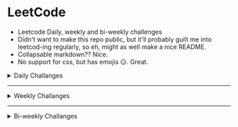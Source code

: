 # LeetCode 

- Leetcode Daily, weekly and bi-weekly challenges 
- Didn't want to make this repo public, but it'll probably guilt me into leetcod-ing regularly, so eh, might as well make a nice README.
- Collapsable markdown?? Nice.
- No support for css, but has emojis :expressionless:. Great. 

<!-------------- Daily challanges  ------------>

<details>
<summary>Daily Challanges </summary>

# Daily Challange 2021

*
   <details>
   <summary>Feb 2021 </summary>

   ## February 2021

   *
      <details>
      <summary> Feb 1: Number of 1 Bits</summary>

      ### 191. Number of 1 Bits
      
      A function that takes an unsigned integer and returns the number of '1' bits it has (also known as the Hamming weight).

      Click [here](https://leetcode.com/problems/number-of-1-bits/) for more details

      </details>

   *
      <details>
      <summary> Feb 2: Trimming a binary tree</summary>

      ### 669. Trimming a binary tree 

      Given the `root` of a binary search tree and the lowest and highest boundaries as `low` and `high`, trim the tree so that all its elements lies in `[low, high]`. Trimming the tree should not change the relative structure of the elements that will remain in the tree (i.e., any node's descendant should remain a descendant). It can be proven that there is a unique answer.

      Click [here](https://leetcode.com/problems/trim-a-binary-search-tree/) for more details

      </details>

   *
      <details>
      <summary> Feb 3: Linked List Cycle</summary>

      ### 141. Linked List Cycle

      Given `head`, the head of a linked list, determine if the linked list has a cycle in it.

      There is a cycle in a linked list if there is some node in the list that can be reached again by continuously following the `next` pointer. Internally, `pos` is used to denote the index of the node that tail's `next` pointer is connected to. **Note that `pos` is not passed as a parameter**.

      Click [here](https://leetcode.com/problems/linked-list-cycle/) for more details

      </details>

   *
      <details>
      <summary> Feb 4: Longest Harmonious Subsequence</summary>

      ### 594. Longest Harmonious Subsequence
      We define a harmonious array as an array where the difference between its maximum value and its minimum value is **exactly** 1.

      Given an integer array `nums`, return the *length of its longest harmonious subsequence among all its possible subsequences*.

      A **subsequence** of array is a sequence that can be derived from the array by deleting some or no elements without changing the order of the remaining elements.

      Click [here](https://leetcode.com/problems/longest-harmonious-subsequence/) for more details

      </details>
      
   *
      <details>
      <summary> Feb 5. Simplify Path</summary>

      ### 71. Simplify Path
      Given a string `path`, which is an **absolute path** (starting with a slash `'/'`) to a file or directory in a Unix-style file system, convert it to the simplified **canonical path**.

      - `'.'` : current directory 
      - `'..'`: refers to the directory up a level
      - `'//'`: treated as a single slash '/'
      - `'...'`: any other format of periods are treated as file/directory names.

      *Return the simplified **canonical path**.*

      Click [here](https://leetcode.com/problems/simplify-path/) for more details

      </details>

   *
      <details>
      <summary> Feb 6: Binary Tree Right Side View</summary>

      ### 199. Binary Tree Right Side View

      Given a binary tree, imagine yourself standing on the right side of it, return the values of the nodes you can see ordered from top to bottom.

      Click [here](https://leetcode.com/problems/binary-tree-right-side-view/) for more details

      </details>
      
   *
      <details>
      <summary> Feb 7: Peeking Iterator</summary>

      ### 284. Peeking Iterator 

      Given an Iterator class interface with methods: `next()` and `hasNext()`, design and implement a PeekingIterator that support the `peek()` operation -- it essentially peek() at the element that will be returned by the next call to next().

      Click [here](https://leetcode.com/problems/peeking-iterator/) for more details

      </details>

   *
      <details>
      <summary> Feb 8: Shortest Distance to a Character </summary>

      ### 821. Shortest Distance to a Character

      Given a string `s` and a character `c` that occurs in `s`, return an *array of integers answer* where `answer.length == s.length` and `answer[i]` is the shortest distance from `s[i]` to the character `c` in `s`.

      Click [here](https://leetcode.com/problems/shortest-distance-to-a-character/) for more details

      </details>

   *
      <details>
      <summary> Feb 9: Convert BST to Greater Tree</summary>

      ### 1038. Convert BST to Greater Tree
            
      Given the `root` of a Binary Search Tree (BST), convert it to a Greater Tree such that every key of the original BST is changed to the original key plus sum of all keys greater than the original key in BST.

      Click [here](https://leetcode.com/problems/binary-search-tree-to-greater-sum-tree/) for more details

      </details>

   *
      <details>
      <summary> Feb 10: Copy List with Random Pointer</summary>

      ### 138. Copy List with Random Pointer

      A linked list of length `n` is given such that each node contains an additional random pointer, which could point to any node in the list, or `null`.

      Construct a deep copy of the list. The deep copy should consist of exactly `n` brand new nodes, where each new node has its value set to the value of its corresponding original node. Both the `next` and `random` pointer of the new nodes should point to new nodes in the copied list such that the pointers in the original list and copied list represent the same list state. **None of the pointers in the new list should point to nodes in the original list**.
      

      Click [here](https://leetcode.com/problems/copy-list-with-random-pointer/) for more details

      </details>

   *
      <details>
      <summary> Feb 11: Valid Anagram</summary>

      ### 242. Valid Anagram

      Given two strings s and t , write a function to determine if t is an anagram of s.

      Click [here](https://leetcode.com/problems/valid-anagram/) for more details

      </details>

   *
      <details>
      <summary> Feb 12: Number of Steps to Reduce a Number to Zero</summary>

      ### 1342. Number of Steps to Reduce a Number to Zero
      
      Given a non-negative integer num, return the number of steps to reduce it to zero. If the current number is even, you have to divide it by 2, otherwise, you have to subtract 1 from it.

      Click [here](https://leetcode.com/problems/number-of-steps-to-reduce-a-number-to-zero/) for more details

      </details>

   *
      <details>
      <summary> Feb 13: Shortest Path in Binary Matrix</summary>

      ### 1091. Shortest Path in Binary Matrix
      
      In an N by N square grid, each cell is either empty (0) or blocked (1). Return the length of the shortest such clear path from top-left to bottom-right.  If such a path does not exist, return -1.

      Click [here](https://leetcode.com/problems/shortest-path-in-binary-matrix/) for more details

      </details>

   *
      <details>
      <summary> Feb 14: Is Graph Bipartite?</summary>

      ### 785. Is Graph Bipartite?
      
      There is an undirected graph with `n` nodes, where each node is numbered between `0` and `n - 1`.
      Return `true` if and only if it is *bipartite*.

      Click [here](https://leetcode.com/problems/is-graph-bipartite/) for more details

      </details>

   *
      <details>
      <summary> Feb 15: The K Weakest Rows in a Matrix</summary>

      ### 1337. The K Weakest Rows in a Matrix

      Given a `m * n` matrix `mat` of ones (representing soldiers) and zeros (representing civilians), return the indexes of the `k` weakest rows in the matrix ordered from the weakest to the strongest.

      Click [here](https://leetcode.com/problems/the-k-weakest-rows-in-a-matrix/) for more details

      </details>

   *
      <details>
      <summary> Feb 16: Letter Case Permutation</summary>

      ### 784. Letter Case Permutation

      Given a string S, we can transform every letter individually to be lowercase or uppercase to create another string.

      Return a list of all possible strings we could create. 

      Click [here](https://leetcode.com/problems/letter-case-permutation/) for more details

      </details>

   *
      <details>
      <summary> Feb 17: Container With Most Water</summary>

      ### 11. Container With Most Water

      Given n non-negative integers `a1, a2, ..., an` , where each represents a point at coordinate `(i, ai)`. `n` vertical lines are drawn such that the two endpoints of the line `i` is at `(i, ai)` and `(i, 0)`. Find two lines, which, together with the x-axis forms a container, such that the container contains the most water.

      Click [here](https://leetcode.com/problems/container-with-most-water/) for more details

      </details>

   *
      <details>
      <summary> Feb 18: Arithmetic Slices</summary>

      ### 413. Arithmetic Slices
      
      A sequence of numbers is called arithmetic if it consists of at least three elements and if the difference between any two consecutive elements is the same.

      Click [here](https://leetcode.com/problems/arithmetic-slices/) for more details

      </details>

   *
      <details>
      <summary> Feb 19: Minimum Remove to Make Valid Parentheses</summary>

      ### 1249. Minimum Remove to Make Valid Parentheses

      Given a string s of `'('` , `')'` and lowercase English characters. 

      Your task is to remove the minimum number of parentheses ( `'('` or `')'`, in any positions ) so that the resulting parentheses string is valid and return **any** valid string.

      Click [here](https://leetcode.com/problems/minimum-remove-to-make-valid-parentheses/) for more details

      </details>

   *
      <details>
      <summary> Feb 20: Roman to Integer</summary>

      ### 13. Roman to Integer

      Given a roman numeral, convert it to an integer.

      Click [here](https://leetcode.com/problems/roman-to-integer/) for more details

      </details>

   *
      <details>
      <summary> Feb 21: Broken calculator</summary>

      ### 991. Broken calculator

      On a broken calculator that has a number showing on its display, we can perform two operations.

      Click [here](https://leetcode.com/problems/broken-calculator/) for more details

      </details>

   *
      <details>
      <summary> Feb 22: Longest Word in Dictionary through Deleting</summary>

      ### 524. Longest Word in Dictionary through Deleting

      Given a string and a string dictionary, find the longest string in the dictionary that can be formed by deleting some characters of the given string. If there are more than one possible results, return the longest word with the smallest lexicographical order. If there is no possible result, return the empty string.

      Click [here](https://leetcode.com/problems/longest-word-in-dictionary-through-deleting/) for more details

      </details>

   *
      <details>
      <summary> Feb 23: Search a 2D Matrix II</summary>

      ### 240. Search a 2D Matrix II

      Write an efficient algorithm that searches for a target value in an m x n integer matrix. The matrix has the following properties.

      Click [here](https://leetcode.com/problems/search-a-2d-matrix-ii/) for more details

      </details>

   *
      <details>
      <summary> Feb 24: Score of Parentheses</summary>

      ### 856. Score of Parentheses

      Given a balanced parentheses string S, compute the score of the string based on the following rule:

      Click [here](https://leetcode.com/problems/score-of-parentheses/) for more details

      </details>

   *
      <details>
      <summary> Feb 25: Shortest unsorted continuous subarray</summary>

      ### 581. Shortest unsorted continuous subarray

      Click [here](https://leetcode.com/problems/shortest-unsorted-continuous-subarray/) for more details

      </details>

   *
      <details>
      <summary> Feb 26: Validate Stack Sequences</summary>

      ### 964. Validate Stack Sequences

      Click [here](https://leetcode.com/problems/validate-stack-sequences/) for more details

      </details>

   *
      <details>
      <summary> Feb 27: Divide two Integers </summary>

      ### 29. Divide two Integers

      Click [here](https://leetcode.com/problems/divide-two-integers/) for more details

      </details>

   *
      <details>
      <summary> Feb 28: Maximum frequency stack </summary>

      ### 895. Maximum Frequency Stack

      Click [here](https://leetcode.com/problems/maximum-frequency-stack/) for more details

      </details>

   </details>

*
   <details>
   <summary>Mar 2021 </summary>

   ## March 2021

   *
      <details>
      <summary> Mar 1 : Distribute Candies </summary>

      ### 575. Distribute Candies

      Click [here](https://leetcode.com/problems/distribute-candies/) for more details

      </details>

   *
      <details>
      <summary> Mar 2 : Set Mismatch </summary>

      ### 645. Set Mismatch

      Click [here](https://leetcode.com/problems/set-mismatch/) for more details

      </details>

   *
      <details>
      <summary> Mar 3 : Missing Number </summary>

      ### 268. Missing Number 

      Click [here](https://leetcode.com/problems/missing-number/) for more details

      </details>

   *
      <details>
      <summary> Mar 4 :  Intersection of Two Linked Lists</summary>

      ### 160. Intersection of Two Linked Lists

      Click [here](https://leetcode.com/problems/intersection-of-two-linked-lists/) for more details

      </details>

   *
      <details>
      <summary> Mar 5 : Average of Levels in Binary Tree </summary>

      ### 637. Average of Levels in Binary Tree

      Click [here](https://leetcode.com/problems/average-of-levels-in-binary-tree/) for more details

      </details>

   *
      <details>
      <summary> Mar 6 : Short Encoding of Words </summary>

      ### 820. Short Encoding of Words

      Click [here](https://leetcode.com/problems/short-encoding-of-words) for more details

      </details>

   *
      <details>
      <summary> Mar 7 : Design HashMap </summary>

      ### 706. Design HashMap

      Click [here](https://leetcode.com/problems/design-hashmap/) for more details

      </details>

   *
      <details>
      <summary> Mar 8 : Remove Palindromic Subsequences </summary>

      ### 1332. Remove Palindromic Subsequences

      Click [here](https://leetcode.com/problems/remove-palindromic-subsequences/) for more details

      </details>


   *
      <details>
      <summary> Mar 9 : Add One Row to Tree </summary>

      ### 623. Add One Row to Tree

      Click [here](https://leetcode.com/problems/add-one-row-to-tree/) for more details

      </details>

   </details>

</details>

---

<!-------------- Weekly challanges  ------------>

<details>
<summary>Weekly Challanges</summary>

# Weekly Challenges

*
   <details>
   <summary>Weekly Contest 227</summary>

   ## Weekly Contest 227

   *
      <details>
      <summary>Check if Array Is Sorted and Rotated (3 points)</summary>

      ### 1752. Check if Array Is Sorted and Rotated

      Given an array `nums`, return `true` if the array was originally sorted in non-decreasing order, then rotated some number of positions (including zero). Otherwise, return `false`.

      There may be **duplicates** in the original array.

      Note: An array `A` rotated by `x` positions results in an array `B` of the same length such that `A[i] == B[(i+x) % A.length]`, where % is the modulo operation.

      Click [here](https://leetcode.com/problems/check-if-array-is-sorted-and-rotated/) for more details

      </details>

   *
      <details>
      <summary>Maximum Score From Removing Stones (4 points)</summary>

      ### 1753. Maximum Score From Removing Stones

      **Time limit exceeded**

      You are playing a solitaire game with three piles of stones of sizes `a`, `b`, and 'c' respectively. Each turn you choose two different non-empty piles, take one stone from each, and add 1 point to your score. The game stops when there are fewer than two non-empty piles (meaning there are no more available moves).

      Given three integers `a`, `b`, and `c`, return the maximum score you can get.

      Click [here](https://leetcode.com/problems/maximum-score-from-removing-stones/) for more details

      </details>

   *
      <details>
      <summary>Largest Merge Of Two Strings (5 points)</summary>

      ### 1754. Largest Merge Of Two Strings

      **Didnt do**

      Click [here](https://leetcode.com/problems/largest-merge-of-two-strings/) for more details

      </details>

   *
      <details>
      <summary>Closest Subsequence Sum (6 points)</summary>

      ### 1755. Closest Subsequence Sum

      **Didnt do**

      You are given an integer array `nums` and an integer `goal`.

      You want to choose a subsequence of `nums` such that the sum of its elements is the closest possible to `goal`. That is, if the `sum` of the subsequence's elements is sum, then you want to minimize the absolute difference `abs(sum - goal)`.

      Return the minimum possible value of `abs(sum - goal)`.


      Click [here](https://leetcode.com/contest/weekly-contest-227/problems/closest-subsequence-sum/) for more details

      </details>

   </details>

*
   <details>
   <summary>Weekly Contest 228</summary>

   ## Weekly Contest 228

   *
      <details>
      <summary>Minimum Changes To Make Alternating Binary String</summary>

      ### 1758. Minimum Changes To Make Alternating Binary String

      Click [here](https://leetcode.com/contest/weekly-contest-228/problems/minimum-changes-to-make-alternating-binary-string/) for more details

      </details>

   *
      <details>
      <summary>Count Number of Homogenous Substrings</summary>

      ### 1759. Count Number of Homogenous Substrings

      **Didnt do**

      Click [here](https://leetcode.com/contest/weekly-contest-228/problems/count-number-of-homogenous-substrings/) for more details

      </details>

   *
      <details>
      <summary>Minimum Limit of Balls in a Bag</summary>

      ### 1760. Minimum Limit of Balls in a Bag

      **Didnt do**

      Click [here](https://leetcode.com/contest/weekly-contest-228/problems/minimum-limit-of-balls-in-a-bag/) for more details

      </details>

   *
      <details>
      <summary>Minimum Degree of a Connected Trio in a Graph5</summary>

      ### 1761. Minimum Degree of a Connected Trio in a Graph5 

      **Didnt do**

      Click [here](https://leetcode.com/contest/weekly-contest-228/problems/minimum-degree-of-a-connected-trio-in-a-graph/) for more details

      </details>

   </details>
   
*
   <details>
   <summary>Weekly Contest 229</summary>

   ## Weekly Contest 229

   *
      <details>
      <summary>Merge Strings Alternately</summary>

      ### 1768. Merge Strings Alternately

      Click [here](https://leetcode.com/contest/weekly-contest-228/problems/minimum-changes-to-make-alternating-binary-string/) for more details

      </details>

   *
      <details>
      <summary>Minimum Number of Operations to Move All Balls to Each Box</summary>

      ### 1769. Minimum Number of Operations to Move All Balls to Each Box

      Click [here](https://leetcode.com/contest/weekly-contest-228/problems/count-number-of-homogenous-substrings/) for more details

      </details>

   *
      <details>
      <summary>Maximum Score from Performing Multiplication Operations</summary>

      ### 1770. Maximum Score from Performing Multiplication Operations

      **didnt work**

      Click [here](https://leetcode.com/contest/weekly-contest-228/problems/minimum-limit-of-balls-in-a-bag/) for more details

      </details>

   *
      <details>
      <summary>Maximize Palindrome Length From Subsequences</summary>

      ### 1771. Maximize Palindrome Length From Subsequences

      **Didnt do**

      Click [here](https://leetcode.com/contest/weekly-contest-228/problems/minimum-degree-of-a-connected-trio-in-a-graph/) for more details

      </details>

   </details>
      
*
   <details>
   <summary>Weekly Contest 230</summary>

   ## Weekly Contest 230

   *
      <details>
      <summary>Count Items Matching a Rule</summary>

      ### 1773. Count Items Matching a Rule

      Click [here](https://leetcode.com/problems/count-items-matching-a-rule/) for more details

      </details>

   *
      <details>
      <summary>Closest Dessert Cost</summary>

      ### 1774. Closest Dessert Cost

      **Didnt do**

      Click [here](https://leetcode.com/problems/closest-dessert-cost/) for more details

      </details>

   *
      <details>
      <summary>Equal Sum Arrays With Minimum Number of Operations</summary>

      ### 1775. Equal Sum Arrays With Minimum Number of Operations

      **Didnt do**

      Click [here](https://leetcode.com/problems/equal-sum-arrays-with-minimum-number-of-operations/) for more details

      </details>

   *
      <details>
      <summary>Car Fleet II</summary>

      ### 1776. Car Fleet II

      **Didnt do**

      Click [here](https://leetcode.com/problems/car-fleet-ii/) for more details

      </details>

   </details>

</details>

---

<!-------------- Bi weekly challanges  ------------>

<details>
<summary>Bi-weekly Challanges </summary>

# Bi-weekly Challanges 

*
   <details>
   <summary>Bi-weekly Contest 45</summary>

   ## Bi-weekly Contest 45

   *
      <details>
      <summary>Sum of Unique Elements (3 points)</summary>

      ### 1748. Sum of Unique Elements

      You are given an integer array `nums`. The unique elements of an array are the elements that appear exactly once in the array.

      Return the sum of all the unique elements of `nums`.

      Click [here](https://leetcode.com/problems/sum-of-unique-elements/) for more details

      </details>

   *
      <details>
      <summary> Maximum Absolute Sum of Any Subarray (4 points)</summary>

      ### 1749. Maximum Absolute Sum of Any Subarray

      **Time limit exceeded**  

      You are given an integer array `nums`. The absolute sum of a subarray `[numsl, numsl+1, ..., numsr-1, numsr]` is `abs(numsl + numsl+1 + ... + numsr-1 + numsr)`.

      Return the maximum absolute sum of any (possibly empty) subarray of `nums`.
      
      Click [here](https://leetcode.com/problems/maximum-absolute-sum-of-any-subarray/) for more details

      </details>

   *
      <details>
      <summary>Minimum Length of String After Deleting Similar Ends (4 points)</summary>

      ### 1750. Minimum Length of String After Deleting Similar Ends

      Given a string s consisting only of characters `'a'`, `'b'`, and `'c'`. You are asked to apply the following algorithm on the string any number of times:

      - Pick a **non-empty** prefix from the string `s` where all the characters in the prefix are equal.
      - Pick a **non-empty** suffix from the string `s` where all the characters in this suffix are equal.
      - The prefix and the suffix should not intersect at any index.
      - The characters from the prefix and suffix must be the same.
      - Delete both the prefix and the suffix.
      
      Return the minimum length of s after performing the above operation any number of times (possibly zero times).

      Click [here](https://leetcode.com/problems/minimum-length-of-string-after-deleting-similar-ends/) for more details

      </details>

   *
      <details>
      <summary>Maximum Number of Events That Can Be Attended II (6 points)</summary>

      ### 1751. Maximum Number of Events That Can Be Attended II

      **Didnt do**

      You are given an array of `events` where `events[i] = [startDayi, endDayi, valuei]`. The ith event starts at startDayi and ends at endDayi, and if you attend this event, you will receive a value of valuei. You are also given an integer `k` which represents the maximum number of events you can attend.

      You can only attend one event at a time. If you choose to attend an event, you must attend the entire event. Note that the end day is inclusive: that is, you cannot attend two events where one of them starts and the other ends on the same day.

      Return the maximum sum of values that you can receive by attending events.

      Click [here](https://leetcode.com/problems/maximum-number-of-events-that-can-be-attended-ii/) for more details

      </details>

*
   <details>
   <summary>Bi-weekly Contest 46</summary>

   ## Bi-weekly Contest 46

   *
      <details>
      <summary>Longest Nice Substring (3 points)</summary>

      ### 1763. Longest Nice Substring

      **Didnt do**
      
      A string `s` is nice if, for every letter of the alphabet that `s` contains, it appears both in uppercase and lowercase. For example, `"abABB"` is nice because `'A'` and `'a'` appear, and `'B'` and `'b'` appear. However, `"abA"` is not because `'b'` appears, but `'B'` does not.

      Click [here](https://leetcode.com/problems/longest-nice-substring/) for more details

      </details>

   *
      <details>
      <summary> Form Array by Concatenating Subarrays of Another Array (4 points)</summary>

      ### 1764. Form Array by Concatenating Subarrays of Another Array

      You are asked if you can choose `n` disjoint subarrays from the array `nums` such that the `ith` subarray is equal to `groups[i]` (0-indexed), and if `i > 0`, the `(i-1)th` subarray appears before the `ith` subarray in `nums` (i.e. the subarrays must be in the same order as `groups`).

      Click [here](https://leetcode.com/problems/form-array-by-concatenating-subarrays-of-another-array/) for more details

      </details>

   *
      <details>
      <summary> Map of Highest Peak (6 points)</summary>

      ### 1765. Map of Highest Peak

      You are given an integer matrix isWater of size m x n that represents a map of land and water cells.
      
      Click [here](https://leetcode.com/problems/map-of-highest-peak/) for more details

      </details>

   *
      <details>
      <summary> Tree of Coprimes (7 points)</summary>

      ### 1766. Tree of Coprimes 

      **Didnt do**

      There is a tree (i.e., a connected, undirected graph that has no cycles) consisting of n nodes numbered from 0 to n - 1 and exactly n - 1 edges. Each node has a value associated with it, and the root of the tree is node 0.

      Click [here](https://leetcode.com/problems/tree-of-coprimes/) for more details

      </details>

   </details>

</details>